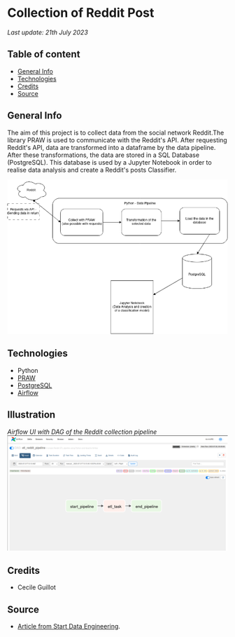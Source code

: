 # Collection of Reddit Post

*Last update: 21th July 2023*

## Table of content

- [General Info](#general-info)
- [Technologies](#technologies)
- [Credits](#credits)
- [Source](#source)

## General Info

The aim of this project is to collect data from the social network Reddit.The library PRAW is used to communicate with the Reddit's API. After requesting Reddit's API, data are transformed into a dataframe by the data pipeline. After these transformations, the data are stored in a SQL Database (PostgreSQL). This database is used by a Jupyter Notebook in order to realise data analysis and create a Reddit's posts Classifier.

![Alt text](illustration/Reddit-collection.png)

## Technologies

- Python
- [PRAW](https://praw.readthedocs.io/en/stable/)
- [PostgreSQL](https://www.postgresql.org/docs/)
- [Airflow](https://airflow.apache.org/)

## Illustration

*Airflow UI with DAG of the Reddit collection pipeline*
![Alt text](illustration/image.png)

## Credits

- Cecile Guillot

## Source

- [Article from Start Data Engineering](https://www.startdataengineering.com/post/code-patterns/).
